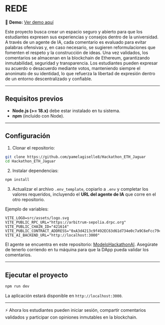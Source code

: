 # **REDE**

🔗 **Demo:** [Ver demo aquí](https://hackathon-eth-jaguar.onrender.com)

Este proyecto busca crear un espacio seguro y abierto para que los estudiantes expresen sus experiencias y consejos dentro de la universidad. A través de un agente de IA, cada comentario es evaluado para evitar palabras ofensivas y, en caso necesario, se sugieren reformulaciones que fomenten el respeto y la construcción de ideas. Una vez validados, los comentarios se almacenan en la blockchain de Ethereum, garantizando inmutabilidad, seguridad y transparencia. Los estudiantes pueden expresar su acuerdo o desacuerdo mediante votos, manteniendo siempre el anonimato de su identidad, lo que refuerza la libertad de expresión dentro de un entorno descentralizado y confiable.

---

## **Requisitos previos**

* **Node.js (>= 18.x)** debe estar instalado en tu sistema.
* **npm** (incluido con Node).

---

## **Configuración**

1. Clonar el repositorio:

```bash
git clone https://github.com/pamelagiselle8/Hackathon_ETH_Jaguar
cd Hackathon_ETH_Jaguar
```

2. Instalar dependencias:

```bash
npm install
```

3. Actualizar el archivo `.env_template`, copiarlo a `.env` y completar los valores requeridos, incluyendo el **URL del agente de IA** que corre en el otro repositorio.

Ejemplo de variables:

```env
VITE_LOGO=src/assets/logo.svg
VITE_PUBLIC_RPC_URL="https://arbitrum-sepolia.drpc.org"
VITE_PUBLIC_CHAIN_ID="421614"
VITE_PUBLIC_CONTRACT_ADDRESS="0xA3d4213c9f492EC63d61d734e0c7a9C6eFcc79c0"
VITE_AI_BACKEND_URL="http://localhost:3000"
```

El agente se encuentra en este repositorio: [ModeloHackathonAI](https://github.com/Diazgerard/ModeloHackathonAI). Asegúrate de tenerlo corriendo en tu máquina para que la DApp pueda validar los comentarios.

---

## **Ejecutar el proyecto**

```bash
npm run dev
```

La aplicación estará disponible en `http://localhost:3000`.

---

⚡ Ahora los estudiantes pueden iniciar sesión, compartir comentarios validados y participar con opiniones inmutables en la blockchain.
